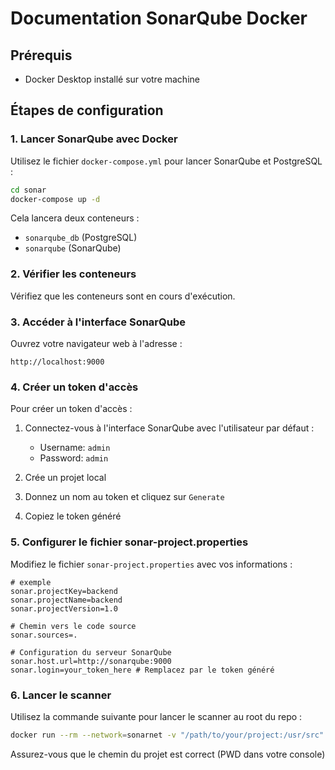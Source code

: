 # Documentation SonarQube Docker

## Prérequis

- Docker Desktop installé sur votre machine

## Étapes de configuration

### 1. Lancer SonarQube avec Docker

Utilisez le fichier `docker-compose.yml` pour lancer SonarQube et PostgreSQL :

```bash
cd sonar
docker-compose up -d
```


Cela lancera deux conteneurs :
- `sonarqube_db` (PostgreSQL)
- `sonarqube` (SonarQube)

### 2. Vérifier les conteneurs

Vérifiez que les conteneurs sont en cours d'exécution.


### 3. Accéder à l'interface SonarQube

Ouvrez votre navigateur web à l'adresse :

```
http://localhost:9000
```


### 4. Créer un token d'accès

Pour créer un token d'accès :

1. Connectez-vous à l'interface SonarQube avec l'utilisateur par défaut :
   - Username: `admin`
   - Password: `admin`

2. Crée un projet local

3. Donnez un nom au token et cliquez sur `Generate`

4. Copiez le token généré

### 5. Configurer le fichier sonar-project.properties

Modifiez le fichier `sonar-project.properties` avec vos informations :

```properties
# exemple
sonar.projectKey=backend
sonar.projectName=backend
sonar.projectVersion=1.0

# Chemin vers le code source
sonar.sources=.

# Configuration du serveur SonarQube
sonar.host.url=http://sonarqube:9000
sonar.login=your_token_here # Remplacez par le token généré
```

### 6. Lancer le scanner

Utilisez la commande suivante pour lancer le scanner au root du repo :

```bash
docker run --rm --network=sonarnet -v "/path/to/your/project:/usr/src" sonarsource/sonar-scanner-cli
```

Assurez-vous que le chemin du projet est correct (PWD dans votre console)